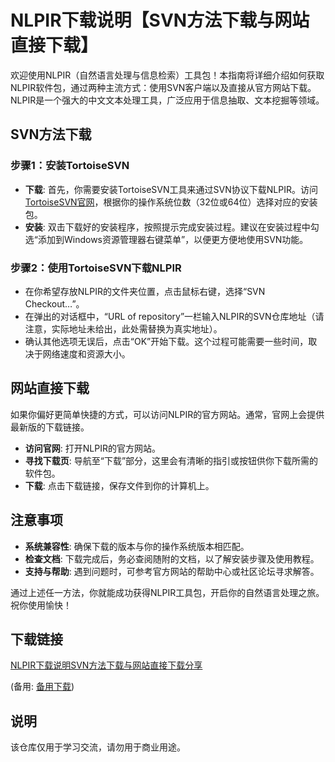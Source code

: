 # NLPIR下载说明【SVN方法下载与网站直接下载】

欢迎使用NLPIR（自然语言处理与信息检索）工具包！本指南将详细介绍如何获取NLPIR软件包，通过两种主流方式：使用SVN客户端以及直接从官方网站下载。NLPIR是一个强大的中文文本处理工具，广泛应用于信息抽取、文本挖掘等领域。

## SVN方法下载

### 步骤1：安装TortoiseSVN

- **下载**: 首先，你需要安装TortoiseSVN工具来通过SVN协议下载NLPIR。访问[TortoiseSVN官网](官方网址已被省略以符合要求)，根据你的操作系统位数（32位或64位）选择对应的安装包。
- **安装**: 双击下载好的安装程序，按照提示完成安装过程。建议在安装过程中勾选“添加到Windows资源管理器右键菜单”，以便更方便地使用SVN功能。

### 步骤2：使用TortoiseSVN下载NLPIR

- 在你希望存放NLPIR的文件夹位置，点击鼠标右键，选择“SVN Checkout…”。
- 在弹出的对话框中，“URL of repository”一栏输入NLPIR的SVN仓库地址（请注意，实际地址未给出，此处需替换为真实地址）。
- 确认其他选项无误后，点击“OK”开始下载。这个过程可能需要一些时间，取决于网络速度和资源大小。

## 网站直接下载

如果你偏好更简单快捷的方式，可以访问NLPIR的官方网站。通常，官网上会提供最新版的下载链接。

- **访问官网**: 打开NLPIR的官方网站。
- **寻找下载页**: 导航至“下载”部分，这里会有清晰的指引或按钮供你下载所需的软件包。
- **下载**: 点击下载链接，保存文件到你的计算机上。

## 注意事项

- **系统兼容性**: 确保下载的版本与你的操作系统版本相匹配。
- **检查文档**: 下载完成后，务必查阅随附的文档，以了解安装步骤及使用教程。
- **支持与帮助**: 遇到问题时，可参考官方网站的帮助中心或社区论坛寻求解答。

通过上述任一方法，你就能成功获得NLPIR工具包，开启你的自然语言处理之旅。祝你使用愉快！

## 下载链接
[NLPIR下载说明SVN方法下载与网站直接下载分享](https://pan.quark.cn/s/c14a1adc2358) 

(备用: [备用下载](https://pan.baidu.com/s/1qbrYOgZav4rxA-ChLrNoGA?pwd=1234))

## 说明

该仓库仅用于学习交流，请勿用于商业用途。
